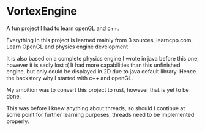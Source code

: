 # VortexEngine

A fun project I had to learn openGL and c++. 

Everything in this project is learned mainly from 3 sources, learncpp.com, Learn OpenGL and physics engine development

It is also based on a complete physics engine I wrote in java before this one, however it is sadly lost :( It had more capabilities than this unfinished engine, but only could be displayed in 2D due to java default library. Hence the backstory why I started with c++ and openGL.

My ambition was to convert this project to rust, however that is yet to be done.

This was before I knew anything about threads, so should I continue at some point for further learning purposes, threads need to be implemented properly.
